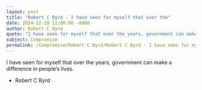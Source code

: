 ```yaml
---
layout: post
title: "Robert C Byrd - I have seen for myself that over the"
date: 2024-12-28 12:00:00 -0000
author: Robert C Byrd
quote: "I have seen for myself that over the years, government can make a difference in people’s lives."
subject: Compromise
permalink: /Compromise/Robert C Byrd/Robert C Byrd - I have seen for myself that over the
---
```


I have seen for myself that over the years, government can make a difference in people’s lives.

- Robert C Byrd
